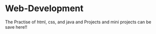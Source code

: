 # Web-Development
The Practise of html, css, and java and Projects and mini projects can be save here!!
